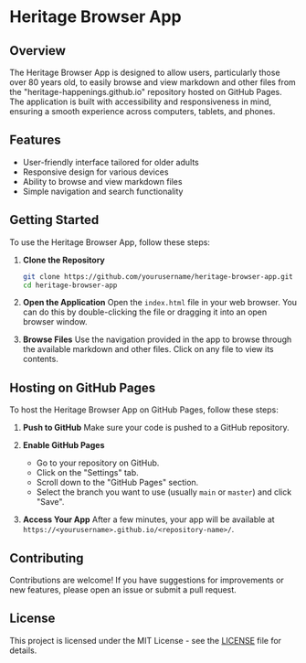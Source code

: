 # Heritage Browser App

## Overview
The Heritage Browser App is designed to allow users, particularly those over 80 years old, to easily browse and view markdown and other files from the "heritage-happenings.github.io" repository hosted on GitHub Pages. The application is built with accessibility and responsiveness in mind, ensuring a smooth experience across computers, tablets, and phones.

## Features
- User-friendly interface tailored for older adults
- Responsive design for various devices
- Ability to browse and view markdown files
- Simple navigation and search functionality

## Getting Started
To use the Heritage Browser App, follow these steps:

1. **Clone the Repository**
   ```bash
   git clone https://github.com/yourusername/heritage-browser-app.git
   cd heritage-browser-app
   ```

2. **Open the Application**
   Open the `index.html` file in your web browser. You can do this by double-clicking the file or dragging it into an open browser window.

3. **Browse Files**
   Use the navigation provided in the app to browse through the available markdown and other files. Click on any file to view its contents.

## Hosting on GitHub Pages
To host the Heritage Browser App on GitHub Pages, follow these steps:

1. **Push to GitHub**
   Make sure your code is pushed to a GitHub repository.

2. **Enable GitHub Pages**
   - Go to your repository on GitHub.
   - Click on the "Settings" tab.
   - Scroll down to the "GitHub Pages" section.
   - Select the branch you want to use (usually `main` or `master`) and click "Save".

3. **Access Your App**
   After a few minutes, your app will be available at `https://<yourusername>.github.io/<repository-name>/`.

## Contributing
Contributions are welcome! If you have suggestions for improvements or new features, please open an issue or submit a pull request.

## License
This project is licensed under the MIT License - see the [LICENSE](LICENSE) file for details.